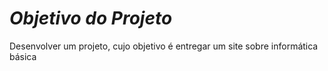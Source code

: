 # ***Objetivo do Projeto***
 Desenvolver um projeto, cujo objetivo é entregar um site sobre informática básica 
 <br>
 ##
